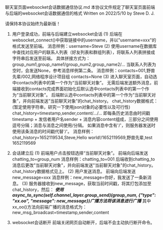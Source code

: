 聊天室页面websocket会话数据通信协议.md
本协议文件规定了聊天室页面前端与后端的websocket会话数据通信的格式
Written on 2022/5/10 by Steve D. J.

请保持本协议始终为最新版！

1. 用户登录成功，前端与后端建立websocket会话
   (1) 后端在websocket_connect()中获取链接中的username，并以"username=xxx"的格式发送至前端。
        消息样例：username=Steve
   (2) 使用username在数据库中查找对应用户的联系人列表（好友列表和群组列表），将联系人列表拼接成字符串后发送至前端。
       具体拼接方式为：group_num1,group_name1/group_num2,group_name2/...
       当联系人列表为空时，会发送None，参考消息样例第二条。
       消息样例：contacts=001,野兽先辈/002,网络程序设计项目组
                contacts=None
    (3) 进入聊天室页面，自动选中contacts列表中的第一个作为“当前聊天对象”。
        无需后端发送额外消息，前端接收到contacts完成界面初始化后默认选中contacts列表中的第一个作为“当前聊天对象”。
        后端默认选中contacts列表中的第一个作为“当前聊天对象”，并向前端发送"当前聊天对象"的chat_history。
        chat_history数据格式：(暂定使用字符串，研究一下使用json对象的必要性以及可行性)
            chat_history=timestamp,sender,content/.../...
            即每条历史消息由时间戳timestamp + 发信者用户名sender + 消息内容content组成，三部分之间使用逗号分隔；消息与消息之间使用/分隔。
            如果消息中含有'/'，则服务器发送时使用该条消息的时间戳代替'/'。
            消息样例：chat_history=1652119534,Steve,Hello world!/1652119569,野兽先辈,test 1652119569

2. 会话建立后
    (1) 前端用户点击按钮选择“当前聊天对象”。
        前端向后端发送 chatting_to=group_num
        消息样例：chatting_to=001
        后端收到chatting_to消息后更改"当前聊天对象"，并向前端发送"当前聊天对象"的chat_history。
        chat_history数据格式见上。
    (2) 用户发送消息。
        前端向后端发送 new_message=xxx
        消息样例：new_message=你好，我发送了一条新消息。
    (3) 服务器接收到new_message，获取当前时间戳，将其打包添加至chat_history，然后：
        ***使用async_to_sync(self.channel_layer.group_send)(group_num, {"type": "xx.oo", "message": new_message})广播方法将该消息进行广播***
        其中xx_oo()方法向前端广播的消息格式为：
            new_msg_broadcast=timestamp,sender,content

3. websocket会话断开
    前端关闭网页自动断开，后端不会主动执行断开命令。

    